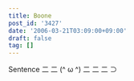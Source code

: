 ```yaml
---
title: Boone
post_id: '3427'
date: '2006-03-21T03:09:00+09:00'
draft: false
tag: []
---
```


Sentence 二 二 (^ ω ^) 二 二 二 ⊃